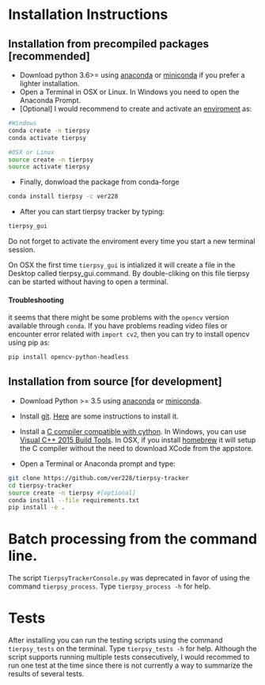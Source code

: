 # Installation Instructions

## Installation from precompiled packages [recommended]
- Download python 3.6>= using [anaconda](https://www.anaconda.com/download/) or [miniconda](https://conda.io/miniconda.html) if you prefer a lighter installation.
- Open a Terminal in OSX or Linux. In Windows you need to open the Anaconda Prompt.
- [Optional] I would recommend to create and activate an [enviroment](https://conda.io/docs/user-guide/tasks/manage-environments.html) as:

```bash
#Windows
conda create -n tierpsy 
conda activate tierpsy 

#OSX or Linux
source create -n tierpsy 
source activate tierpsy 
```
- Finally, donwload the package from conda-forge
```bash
conda install tierpsy -c ver228
```
- After you can start tierpsy tracker by typing:
```bash
tierpsy_gui
``` 
Do not forget to activate the enviroment every time you start a new terminal session.

On OSX the first time `tierpsy_gui` is intialized it will create a file in the Desktop called tierpsy_gui.command. By double-cliking on this file tierpsy can be started without having to open a terminal.

#### Troubleshooting
it seems that there might be some problems with the `opencv` version available through `conda`. If you have problems reading video files or encounter error related with `import cv2`, then you can try to install opencv using pip as:
```bash
pip install opencv-python-headless
```

## Installation from source [for development]
- Download Python >= 3.5 using [anaconda](https://www.anaconda.com/download/) or [miniconda](https://conda.io/miniconda.html).
- Install [git](https://git-scm.com/). [Here](https://gist.github.com/derhuerst/1b15ff4652a867391f03) are some instructions to install it.
- Install a [C compiler compatible with cython](http://cython.readthedocs.io/en/latest/src/quickstart/install.html). In Windows, you can use [Visual C++ 2015 Build Tools](https://visualstudio.microsoft.com/visual-cpp-build-tools/). In OSX, if you install [homebrew](https://brew.sh/) it will setup the C compiler without the need to download XCode from the appstore. 

- Open a Terminal or Anaconda prompt and type:
```bash
git clone https://github.com/ver228/tierpsy-tracker
cd tierpsy-tracker
source create -n tierpsy #[optional]
conda install --file requirements.txt
pip install -e .
```

# Batch processing from the command line.
The script `TierpsyTrackerConsole.py` was deprecated in favor of using the command `tierpsy_process`. Type `tierpsy_process -h` for help.

# Tests
After installing you can run the testing scripts using the command `tierpsy_tests` on the terminal. Type `tierpsy_tests -h` for help. Although the script supports running multiple tests consecutively, I would recommed to run one test at the time since there is not currently a way to summarize the results of several tests.
